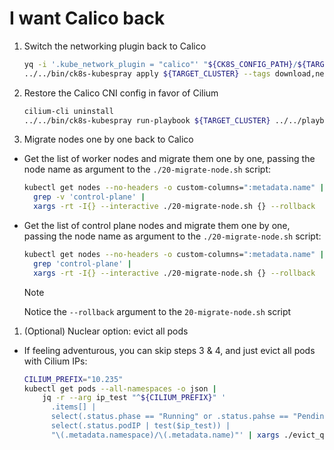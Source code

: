 # I want Calico back

1. Switch the networking plugin back to Calico

    ```bash
    yq -i '.kube_network_plugin = "calico"' "${CK8S_CONFIG_PATH}/${TARGET_CLUSTER}-config/group_vars/k8s_cluster/ck8s-k8s-cluster.yaml"
    ../../bin/ck8s-kubespray apply ${TARGET_CLUSTER} --tags download,network
    ```

1. Restore the Calico CNI config in favor of Cilium

    ```bash
    cilium-cli uninstall
    ../../bin/ck8s-kubespray run-playbook ${TARGET_CLUSTER} ../../playbooks/rollback_cilium.yml -b
    ```

1. Migrate nodes one by one back to Calico

- Get the list of worker nodes and migrate them one by one, passing the node name as argument to the `./20-migrate-node.sh` script:

    ```bash
    kubectl get nodes --no-headers -o custom-columns=":metadata.name" |
      grep -v 'control-plane' |
      xargs -rt -I{} --interactive ./20-migrate-node.sh {} --rollback
    ```

- Get the list of control plane nodes and migrate them one by one, passing the node name as argument to the `./20-migrate-node.sh` script:

    ```bash
    kubectl get nodes --no-headers -o custom-columns=":metadata.name" |
      grep 'control-plane' |
      xargs -rt -I{} --interactive ./20-migrate-node.sh {} --rollback
    ```

    >[!NOTE]
    > Notice the `--rollback` argument to the `20-migrate-node.sh` script

1. (Optional) Nuclear option: evict all pods

- If feeling adventurous, you can skip steps 3 & 4, and just evict all pods with Cilium IPs:

  ```bash
  CILIUM_PREFIX="10.235"
  kubectl get pods --all-namespaces -o json |
      jq -r --arg ip_test "^${CILIUM_PREFIX}" '
        .items[] |
        select(.status.phase == "Running" or .status.pahse == "Pending") |
        select(.status.podIP | test($ip_test)) |
        "\(.metadata.namespace)/\(.metadata.name)"' | xargs ./evict_queue.py
  ```
